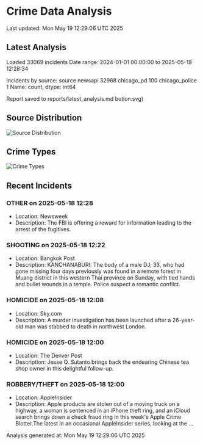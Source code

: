 # Crime Data Analysis
Last updated: Mon May 19 12:29:06 UTC 2025

## Latest Analysis

Loaded 33069 incidents
Date range: 2024-01-01 00:00:00 to 2025-05-18 12:28:34

Incidents by source:
source
newsapi           32968
chicago_pd          100
chicago_police        1
Name: count, dtype: int64

Report saved to reports/latest_analysis.md
bution.svg)

## Source Distribution
![Source Distribution](images/source_distribution.svg)

## Crime Types
![Crime Types](images/crime_types.svg)

## Recent Incidents

### OTHER on 2025-05-18 12:28
- Location: Newsweek
- Description: The FBI is offering a reward for information leading to the arrest of the fugitives.


### SHOOTING on 2025-05-18 12:22
- Location: Bangkok Post
- Description: KANCHANABURI: The body of a male DJ, 33, who had gone missing four days previously was found in a remote forest in Muang district in this western Thai province on Sunday, with tied hands and bullet wounds in a temple. Police suspect a romantic conflict.


### HOMICIDE on 2025-05-18 12:08
- Location: Sky.com
- Description: A murder investigation has been launched after a 26-year-old man was stabbed to death in northwest London.


### HOMICIDE on 2025-05-18 12:00
- Location: The Denver Post
- Description: Jesse Q. Sutanto brings back the endearing Chinese tea shop owner in this delightful follow-up.


### ROBBERY/THEFT on 2025-05-18 12:00
- Location: AppleInsider
- Description: Apple products are stolen out of a moving truck on a highway, a woman is sentenced in an iPhone theft ring, and an iCloud search brings down a check fraud ring in this week's Apple Crime Blotter.The latest in an occasional AppleInsider series, looking at the …

Analysis generated at: Mon May 19 12:29:06 UTC 2025
